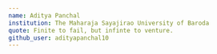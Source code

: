 ```yaml
---
name: Aditya Panchal
institution: The Maharaja Sayajirao University of Baroda
quote: Finite to fail, but infinte to venture.
github_user: adityapanchal10
---
```


